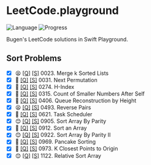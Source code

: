 # LeetCode.playground
![Language](https://img.shields.io/badge/Language-Swift%205.3-orange.svg)
![Progress](https://img.shields.io/badge/Count-13-orange.svg)

Bugen's LeetCode solutions in Swift Playground.
## Sort Problems
- [X] 😫 [[Q]](https://leetcode.com/problems/merge-k-sorted-lists/) [[S]](.././LeetCode.playground/Pages/23.%20Merge%20k%20Sorted%20Lists.xcplaygroundpage/Contents.swift) 0023. Merge k Sorted Lists 
- [X] 🤨 [[Q]](https://leetcode.com/problems/next-permutation/) [[S]](.././LeetCode.playground/Pages/31.%20Next%20Permutation.xcplaygroundpage/Contents.swift) 0031. Next Permutation 
- [X] 🤨 [[Q]](https://leetcode.com/problems/h-index/) [[S]](.././LeetCode.playground/Pages/274.%20H-Index.xcplaygroundpage/Contents.swift) 0274. H-Index 
- [X] 🔞 [[Q]](https://leetcode.com/problems/count-of-smaller-numbers-after-self/) [[S]](.././LeetCode.playground/Pages/315.%20Count%20of%20Smaller%20Numbers%20After%20Self.xcplaygroundpage/Contents.swift) 0315. Count of Smaller Numbers After Self 
- [X] 🔞 [[Q]](https://leetcode.com/problems/queue-reconstruction-by-height/) [[S]](.././LeetCode.playground/Pages/406-Queue%20Reconstruction%20by%20Height.xcplaygroundpage/Contents.swift) 0406. Queue Reconstruction by Height 
- [X] 😫 [[Q]](https://leetcode.com/problems/reverse-pairs/) [[S]](.././LeetCode.playground/Pages/493.%20Reverse%20Pairs.xcplaygroundpage/Contents.swift) 0493. Reverse Pairs 
- [X] 🔞 [[Q]](https://leetcode.com/problems/task-scheduler/) [[S]](.././LeetCode.playground/Pages/621.%20Task%20Scheduler.xcplaygroundpage/Contents.swift) 0621. Task Scheduler 
- [X] 😊 [[Q]](https://leetcode.com/problems/sort-array-by-parity/) [[S]](.././LeetCode.playground/Pages/905.%20Sort%20Array%20By%20Parity.xcplaygroundpage/Contents.swift) 0905. Sort Array By Parity 
- [X] 🤨 [[Q]](https://leetcode.com/problems/sort-an-array/) [[S]](.././LeetCode.playground/Pages/912-Sort%20an%20Array.xcplaygroundpage/Contents.swift) 0912. Sort an Array 
- [X] 😊 [[Q]](https://leetcode.com/problems/sort-array-by-parity-ii/) [[S]](.././LeetCode.playground/Pages/922.%20Sort%20Array%20By%20Parity%20II.xcplaygroundpage/Contents.swift) 0922. Sort Array By Parity II 
- [X] 🤨 [[Q]](https://leetcode.com/problems/pancake-sorting/) [[S]](.././LeetCode.playground/Pages/969.%20Pancake%20Sorting.xcplaygroundpage/Contents.swift) 0969. Pancake Sorting 
- [X] 🤨 [[Q]](https://leetcode.com/problems/k-closest-points-to-origin/) [[S]](.././LeetCode.playground/Pages/973-K%20Closest%20Points%20to%20Origin.xcplaygroundpage/Contents.swift) 0973. K Closest Points to Origin 
- [X] 😊 [[Q]](https://leetcode.com/problems/relative-sort-array/) [[S]](.././LeetCode.playground/Pages/1122.%20Relative%20Sort%20Array.xcplaygroundpage/Contents.swift) 1122. Relative Sort Array 
